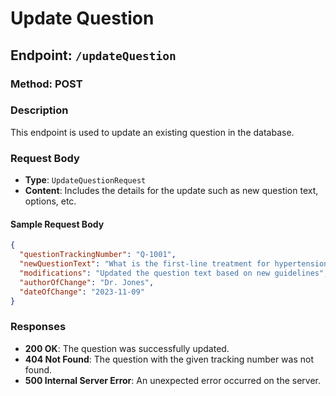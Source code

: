 # Update Question

## Endpoint: `/updateQuestion`

### Method: POST

### Description
This endpoint is used to update an existing question in the database.

### Request Body
- **Type**: `UpdateQuestionRequest`
- **Content**: Includes the details for the update such as new question text, options, etc.

#### Sample Request Body
```json
{
  "questionTrackingNumber": "Q-1001",
  "newQuestionText": "What is the first-line treatment for hypertension?",
  "modifications": "Updated the question text based on new guidelines",
  "authorOfChange": "Dr. Jones",
  "dateOfChange": "2023-11-09"
}
```

### Responses
- **200 OK**: The question was successfully updated.
- **404 Not Found**: The question with the given tracking number was not found.
- **500 Internal Server Error**: An unexpected error occurred on the server.